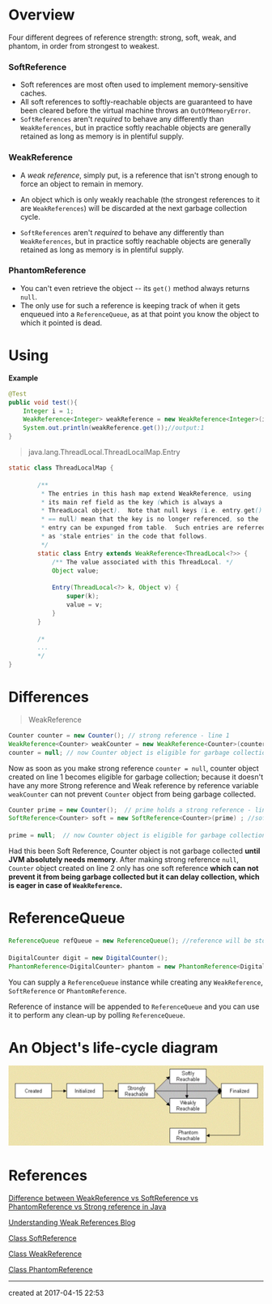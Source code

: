 # Overview

Four different degrees of reference strength: strong, soft, weak, and phantom, in order from strongest to weakest. 

### SoftReference

- Soft references are most often used to implement memory-sensitive caches.
- All soft references to softly-reachable objects are guaranteed to have been cleared before the virtual machine throws an `OutOfMemoryError`. 
- `SoftReferences` aren't *required* to behave any differently than `WeakReferences`, but in practice softly reachable objects are generally retained as long as memory is in plentiful supply.

### WeakReference

- A *weak reference*, simply put, is a reference that isn't strong enough to force an object to remain in memory. 


- An object which is only weakly reachable (the strongest references to it are `WeakReferences`) will be discarded at the next garbage collection cycle.
- `SoftReferences` aren't *required* to behave any differently than `WeakReferences`, but in practice softly reachable objects are generally retained as long as memory is in plentiful supply.

### PhantomReference

- You can't even retrieve the object -- its `get()` method always returns `null`. 
- The only use for such a reference is keeping track of when it gets enqueued into a `ReferenceQueue`, as at that point you know the object to which it pointed is dead. 

# Using

**Example**

```java
@Test
public void test(){
    Integer i = 1;
    WeakReference<Integer> weakReference = new WeakReference<Integer>(i);
    System.out.println(weakReference.get());//output:1
}
```



> java.lang.ThreadLocal.ThreadLocalMap.Entry

``` java
static class ThreadLocalMap {

        /**
         * The entries in this hash map extend WeakReference, using
         * its main ref field as the key (which is always a
         * ThreadLocal object).  Note that null keys (i.e. entry.get()
         * == null) mean that the key is no longer referenced, so the
         * entry can be expunged from table.  Such entries are referred to
         * as "stale entries" in the code that follows.
         */
        static class Entry extends WeakReference<ThreadLocal<?>> {
            /** The value associated with this ThreadLocal. */
            Object value;

            Entry(ThreadLocal<?> k, Object v) {
                super(k);
                value = v;
            }
        }
  
  		/*
  		...
  		*/
}
```



# Differences

> WeakReference

```java
Counter counter = new Counter(); // strong reference - line 1
WeakReference<Counter> weakCounter = new WeakReference<Counter>(counter); //weak reference
counter = null; // now Counter object is eligible for garbage collection
```

Now as soon as you make strong reference `counter = null`, counter object created on line 1 becomes eligible for garbage collection; because it doesn't have any more Strong reference and Weak reference by reference variable `weakCounter` can not prevent `Counter` object from being garbage collected.

```java
Counter prime = new Counter();  // prime holds a strong reference - line 2
SoftReference<Counter> soft = new SoftReference<Counter>(prime) ; //soft reference variable has SoftReference to Counter Object created at line 2

prime = null;  // now Counter object is eligible for garbage collection but only be collected when JVM absolutely needs memory
```

Had this been Soft Reference, Counter object is not garbage collected **until JVM absolutely needs memory**. After making strong reference `null`, `Counter` object created on line 2 only has one soft reference **which can not prevent it from being garbage collected but it can delay collection, which is eager in case of `WeakReference`.**


# ReferenceQueue

```java
ReferenceQueue refQueue = new ReferenceQueue(); //reference will be stored in this queue for cleanup

DigitalCounter digit = new DigitalCounter();
PhantomReference<DigitalCounter> phantom = new PhantomReference<DigitalCounter>(digit, refQueue);
```

You can supply a `ReferenceQueue` instance while creating any `WeakReference`, `SoftReference` or `PhantomReference`.

Reference of instance will be appended to `ReferenceQueue` and you can use it to perform any clean-up by polling `ReferenceQueue`. 

# An Object's life-cycle diagram

![](/attachments/Weak-Strong-Soft-and-Phantom-Reference-in-Java.jpg)



# References

[Difference between WeakReference vs SoftReference vs PhantomReference vs Strong reference in Java](http://javarevisited.blogspot.com/2014/03/difference-between-weakreference-vs-softreference-phantom-strong-reference-java.html)

[Understanding Weak References Blog](https://community.oracle.com/blogs/enicholas/2006/05/04/understanding-weak-references)

[Class SoftReference<T>](https://docs.oracle.com/javase/7/docs/api/java/lang/ref/SoftReference.html)

[Class WeakReference<T>](https://docs.oracle.com/javase/7/docs/api/java/lang/ref/WeakReference.html)

[Class PhantomReference<T>](https://docs.oracle.com/javase/7/docs/api/java/lang/ref/PhantomReference.html)



---

created at 2017-04-15 22:53